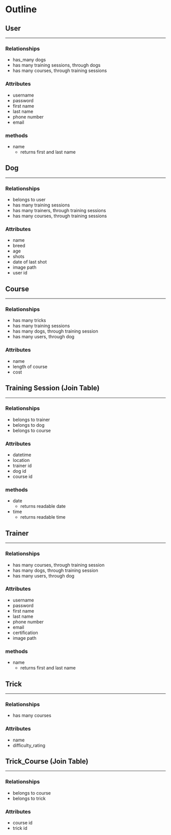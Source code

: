 # Outline

## User
___
### Relationships
- has_many dogs
- has many training sessions, through dogs
- has many courses, through training sessions
### Attributes
- username
- password
- first name
- last name
- phone number
- email 
### methods
- name
    - returns first and last name

## Dog
___
### Relationships
- belongs to user
- has many training sessions
- has many trainers, through training sessions
- has many courses, through training sessions
### Attributes
- name
- breed
- age
- shots
- date of last shot 
- image path
- user id

## Course
___
### Relationships
- has many tricks
- has many training sessions
- has many dogs, through training session
- has many users, through dog
### Attributes
- name
- length of course
- cost 


## Training Session (Join Table)
___
### Relationships
- belongs to trainer
- belongs to dog
- belongs to course
### Attributes
- datetime
- location 
- trainer id
- dog id
- course id
### methods
- date
    - returns readable date
- time
    - returns readable time

## Trainer
___
### Relationships
- has many courses, through training session
- has many dogs, through training session
- has many users, through dog
### Attributes
- username
- password
- first name
- last name
- phone number
- email
- certification
- image path
### methods
- name
    - returns first and last name

## Trick
___
### Relationships
- has many courses
### Attributes
- name
- difficulty_rating

## Trick_Course (Join Table)
___
### Relationships
- belongs to course
- belongs to trick
### Attributes
- course id
- trick id
